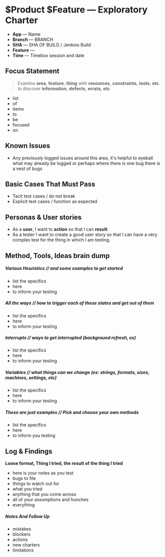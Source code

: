 # $Product $Feature — Exploratory Charter

* **App** — Name
* **Branch** — BRANCH
* **SHA** — SHA OF BUILD / Jenkins Build
* **Feature** — <FEATURE>
* **Time** — Timebox session and date
  
## Focus Statement

> Examine **area**, **feature**, **thing** with **resources**, **constraints**, **tools**, **etc**. to discover **information**, **defects**, **errata**, **etc**

- list
- of
- items
- to
- be
- focused
- on


## Known Issues
- Any previously logged issues around this area, it's helpful to eyeball what may already be logged or perhaps where there is one bug there is a nest of bugs

## Basic Cases That Must Pass
- Tacit test cases / do not break
- Explicit test cases / function as expected

## Personas & User stories

- As a **user**, I want to **action** so that I can **result**.
- As a tester I want to create a good user story so that I can have a very complex test for the thing in which I am testing. 

## Method, Tools, Ideas brain dump

##### **Various Heuristics** // and some examples to get started
- list the specifics 
- here
- to inform your testing

##### **All the ways** // how to trigger each of these states and get out of them 
- list the specifics 
- here
- to inform your testing

##### **Interrupts** // ways to get interrupted (background refresh, ex)
- list the specifics 
- here
- to inform your testing

##### **Variables** // what things can we change (ex: strings, formats, sizes, machines, settings, etc)
- list the specifics 
- here
- to inform your testing

##### **These are just examples** // Pick and choose your own methods
- list the specifics 
- here
- to inform you testing

## Log & Findings
**Loose format, Thing I tried, the result of the thing I tried**

- here is your notes as you test
- bugs to file
- things to watch out for
- what you tried
- anything that you come across
- all of your assumptions and hunches
- everything

##### Notes And Follow Up
- mistakes
- blockers
- actions
- new charters 
- limitations
